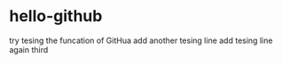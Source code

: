 # hello-github
try tesing the funcation of GitHua
add another tesing line
add tesing line again
third
